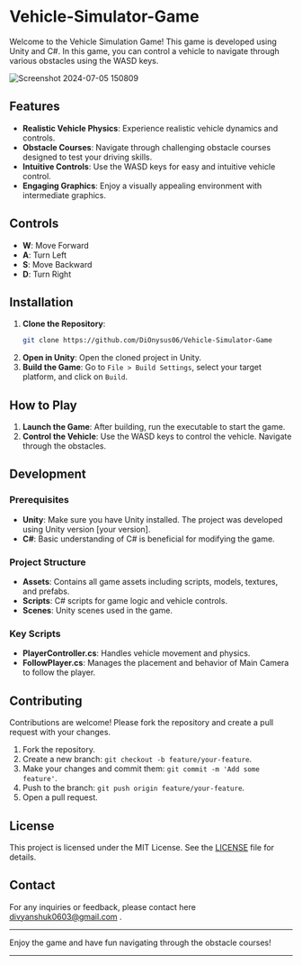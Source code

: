# Vehicle-Simulator-Game

Welcome to the Vehicle Simulation Game! This game is developed using Unity and C#. In this game, you can control a vehicle to navigate through various obstacles using the WASD keys.

![Screenshot 2024-07-05 150809](https://github.com/DiOnysus06/Vehicle-Simulator-Game/assets/135935472/9bc9e073-b0bc-477c-a3c5-82f4670670c0)


## Features

- **Realistic Vehicle Physics**: Experience realistic vehicle dynamics and controls.
- **Obstacle Courses**: Navigate through challenging obstacle courses designed to test your driving skills.
- **Intuitive Controls**: Use the WASD keys for easy and intuitive vehicle control.
- **Engaging Graphics**: Enjoy a visually appealing environment with intermediate graphics.

## Controls

- **W**: Move Forward
- **A**: Turn Left
- **S**: Move Backward
- **D**: Turn Right

## Installation

1. **Clone the Repository**: 
   ```sh
   git clone https://github.com/DiOnysus06/Vehicle-Simulator-Game
   ```
2. **Open in Unity**: Open the cloned project in Unity.
3. **Build the Game**: Go to `File > Build Settings`, select your target platform, and click on `Build`.

## How to Play

1. **Launch the Game**: After building, run the executable to start the game.
2. **Control the Vehicle**: Use the WASD keys to control the vehicle. Navigate through the obstacles.

## Development

### Prerequisites

- **Unity**: Make sure you have Unity installed. The project was developed using Unity version [your version].
- **C#**: Basic understanding of C# is beneficial for modifying the game.

### Project Structure

- **Assets**: Contains all game assets including scripts, models, textures, and prefabs.
- **Scripts**: C# scripts for game logic and vehicle controls.
- **Scenes**: Unity scenes used in the game.

### Key Scripts

- **PlayerController.cs**: Handles vehicle movement and physics.
- **FollowPlayer.cs**: Manages the placement and behavior of Main Camera to follow the player.

## Contributing

Contributions are welcome! Please fork the repository and create a pull request with your changes.

1. Fork the repository.
2. Create a new branch: `git checkout -b feature/your-feature`.
3. Make your changes and commit them: `git commit -m 'Add some feature'`.
4. Push to the branch: `git push origin feature/your-feature`.
5. Open a pull request.

## License

This project is licensed under the MIT License. See the [LICENSE](LICENSE) file for details.

## Contact

For any inquiries or feedback, please contact here divyanshuk0603@gmail.com .

---

Enjoy the game and have fun navigating through the obstacle courses!

---
